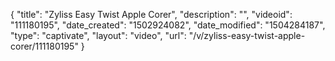 {
    "title": "Zyliss Easy Twist Apple Corer",
    "description": "",
    "videoid": "111180195",
    "date_created": "1502924082",
    "date_modified": "1504284187",
    "type": "captivate",
    "layout": "video",
    "url": "\/v\/zyliss-easy-twist-apple-corer\/111180195"
}